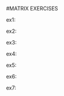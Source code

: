#MATRIX EXERCISES

<p>ex1: </p>
<p>ex2: </p>
<p>ex3: </p>
<p>ex4: </p>
<p>ex5: </p>
<p>ex6: </p>
<p>ex7: </p>
